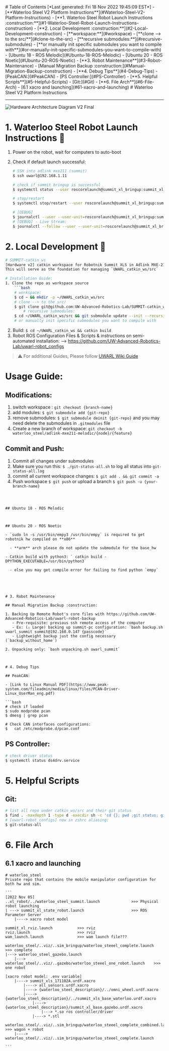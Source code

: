<toc>
# Table of Contents
[*Last generated: Fri 18 Nov 2022 19:45:09 EST*]
- [**Waterloo Steel V2 Platform Instructions**](#Waterloo-Steel-V2-Platform-Instructions)
- [**1. Waterloo Steel Robot Launch Instructions :construction:**](#1-Waterloo-Steel-Robot-Launch-Instructions-construction)
- [**2. Local Development :construction:**](#2-Local-Development-construction)
- [**workspace:**](#workspace)
- [**clone --> to the src/**](#clone-to-the-src)
- [**recursive submodules:**](#recursive-submodules)
- [**or manually init specific submodules you want to compile with**](#or-manually-init-specific-submodules-you-want-to-compile-with)
  - [Ubuntu 18 - ROS Melodic](#Ubuntu-18-ROS-Melodic)
  - [Ubuntu 20 - ROS Noetic](#Ubuntu-20-ROS-Noetic)
- [**3. Robot Maintenance**](#3-Robot-Maintenance)
  - [Manual Migration Backup :construction:](#Manual-Migration-Backup-construction)
- [**4. Debug Tips**](#4-Debug-Tips)
  - [PeakCAN:](#PeakCAN)
  - [PS Controller:](#PS-Controller)
- [**5. Helpful Scripts**](#5-Helpful-Scripts)
  - [Git:](#Git)
- [**6. File Arch**](#6-File-Arch)
  - [6.1 xacro and launching](#61-xacro-and-launching)


</toc>
# Waterloo Steel V2 Platform Instructions


---
<img src="resources/Waterloo_steel_arch_v2_final.jpg" alt="Hardware Architecture Diagram V2 Final"></img>

# 1. Waterloo Steel Robot Launch Instructions :construction:

1. Power on the robot, wait for computers to auto-boot

2. Check if default launch successful:

   ```bash
   # SSH into adlink mxe211 (summit)
   $ ssh uwarl@192.168.1.11
   
   # check if summit bringup is successful
   $ systemctl status --user roscorelaunch@summit_xl_bringup:summit_xl_complete.launch
   
   # stop/restart
   $ systemctl stop/restart --user roscorelaunch@summit_xl_bringup:summit_xl_complete.launch
   
   # [DEBUG]
   $ journalctl --user --user-unit=roscorelaunch@summit_xl_bringup:summit_xl_complete.launch.service > log.txt
   # [DEBUG] - Live Stream:
   $ journalctl --follow --user --user-unit=roscorelaunch@summit_xl_bringup:summit_xl_complete.launch.service
   ```



# 2. Local Development :construction:

```bash
# SUMMIT-catkin_ws
[Hardware v2] catkin workspace for Robotnik Summit XLS in Adlink MXE-211
This will serve as the foundation for managing `UWARL_catkin_ws/src`

# Installation Guide:
1. Clone the repo as workspace source
    ```bash
    # workspace:
    $ cd ~ && mkdir -p ~/UWARL_catkin_ws/src
    # clone --> to the src/
    $ git clone git@github.com:UW-Advanced-Robotics-Lab/SUMMIT-catkin_ws.git ~/UWARL_catkin_ws/src
		# recursive submodules:
    $ cd ~/UWARL_catkin_ws/src && git submodule update --init --recursive
    # or manually init specific submodules you want to compile with
```
2. Build: `$ cd ~/UWARL_catkin_ws && catkin build`
3. Robot ROS Configuration Files & Scripts & instructions on semi-automated installation:
    --> https://github.com/UW-Advanced-Robotics-Lab/uwarl-robot_configs

> :warning: For additional Guides, Please follow [UWARL Wiki Guide](https://github.com/UW-Advanced-Robotics-Lab/lab-wiki/wiki/How-To%3AWaterloo-Steel-V2-Final-Upgrade-Guide)

# Usage Guide:
## Modifications:
1. switch workspace : `git checkout {branch-name}`
2. add modules: `$ git submodule add {git-repo}`
3. remove submodules: `$ git submodule deinit {git-repo}` and you may need delete the submodules in `.gitmodules` file
4. Create a new branch of workspace: `git checkout -b waterloo_steel/adlink-mxe211-melodic/{node}/{feature}`

## Commit and Push:
1. Commit all changes under submodules
2. Make sure you run this: `$ ./git-status-all.sh` to log all status into `git-status-all.log`
3. commit all current workspace changes: `$ git add . && git commit -a`
4. Push workspace `$ git push` or upload a branch `$ git push -u {your-branch-name}`

```



## Ubuntu 18 - ROS Melodic



## Ubuntu 20 - ROS Noetic

- `sudo ln -s /usr/bin/empy3 /usr/bin/empy` is required to get robotnik hw compiled on **x86**

  - **arm** arch please do not update the submodule for the base_hw

- Catkin build with python3: ` catkin build -DPYTHON_EXECUTABLE=/usr/bin/python3`

  - else you may get compile error for failing to find python `empy`

  



# 3. Robot Maintenance

## Manual Migration Backup :construction:

1. Backing Up Remote Robot's core files with https://github.com/UW-Advanced-Robotics-Lab/uwarl-robot-backup
   - Pre-requisite: previous ssh remote access of the computer
   - Ex: (⚠️ Large) backing up summit-pc configuration: `bash backup.sh uwarl_summit summit@192.168.0.147 {passcode}`
   - Lightweight backup just the config necessary (`backup_without_home`)

2. Unpacking only: `bash unpacking.sh uwarl_summit`



# 4. Debug Tips

## PeakCAN:

- [Link to Linux Manual PDF](https://www.peak-system.com/fileadmin/media/linux/files/PCAN-Driver-Linux_UserMan_eng.pdf)

```bash
# check if loaded
$ sudo modprobe pcan
$ dmesg | grep pcan
	
# Check CAN interfaces configurations:
$	cat /etc/modprobe.d/pcan.conf
```

## PS Controller:

```bash
# check driver status
$ systemctl status ds4drv.service
```



# 5. Helpful Scripts

## Git:

```bash
# list all repo under catkin_ws/src and their git status
$ find . -maxdepth 1 -type d -execdir sh -c 'cd {}; pwd ;git status; git remote -v; echo "----------\n\"' \;
# [uwarl-robot_configs] now in zshrc aliasing:
$ git-status-all
```



# 6. File Arch

## 6.1 xacro and launching

````
# waterloo_steel
Private repo that contains the mobile manipulator configuration for both hw and sim. 

```
[2022 Nov 05]
..xl_robot/../waterloo_steel_summit.launch              >>> Physical robot launching
| ---> summit_xl_state_robot.launch                     >>> ROS Parameter Server
    |----> xacro robot model

summit_xl_rviz.launch           >>> rviz
rviz.launch                     >>> rviz
wam_launch.launch               >>> wam launch file???

waterloo_steel/..viz/..sim_bringup/waterloo_steeel_complete.launch          >>> complete
|---> waterloo_steel_gazebo.launch
    |---> waterloo_steel/..viz/..gazebo/waterloo_steeel_one_robot.launch    >>> one robot

[xacro robot model: .env variable]
    |----> summit_xls_171102A.urdf.xacro
        |----> all_sensors.urdf.xacro
        |----> {waterloo_steel_description}/../omni_wheel.urdf.xacro
        |----> {waterloo_steel_description}/../summit_xls_base_waterloo.urdf.xacro
            |----> {waterloo_steel_description}/summit_xl_base.gazebo.urdf.xacro
                |---> *.so ros controller/driver
            |----> *.stl
	
waterloo_steel/..viz/..sim_bringup/waterloo_steeel_complete_combined.launch	>>> wagon + robot
    |----> waterloo_steel/..viz/..sim_bringup/waterloo_steeel_complete.launch	

```
````





